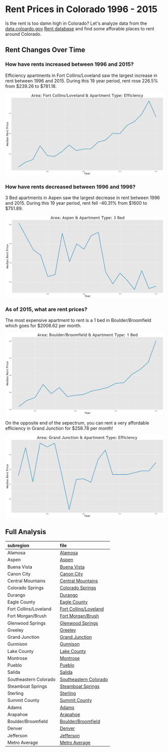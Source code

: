 Rent Prices in Colorado 1996 - 2015
================

Is the rent is too damn high in Colorado? Let's analyze data from the [data.coloardo.gov](https://data.colorado.gov/) [Rent database](https://data.colorado.gov/Housing/Rents-by-Type-of-Apartment-in-Colorado/cmr9-ue2w) and find some afforable places to rent around Colorado.

Rent Changes Over Time
----------------------

### How have rents increased between 1996 and 2015?

Efficiency apartments in Fort Collins/Loveland saw the largest increase in rent between 1996 and 2015. During this 19 year period, rent rose 226.5% from $239.26 to $781.18.

![](../images/largeRentDelta/fortcollinsloveland.png)

### How have rents decreased between 1996 and 1996?

3 Bed apartments in Aspen saw the largest decrease in rent between 1996 and 2015. During this 19 year period, rent fell -40.31% from $1600 to $751.89.

![](../images/smallRentDelta/aspen.png)

### As of 2015, what are rent prices?

The most expensive apartment to rent is a 1 bed in Boulder/Broomfield which goes for $2008.62 per month.

![](../images/maxRentboulderbroomfield.png)

On the opposite end of the sepectrum, you can rent a very affordable efficiency in Grand Junction for $258.78 per month!

![](../images/minRentgrandjunction.png)

Full Analysis
-------------

| subregion             | file                                                         |
|:----------------------|:-------------------------------------------------------------|
| Alamosa               | [Alamosa](../analysis/alamosa.md)                            |
| Aspen                 | [Aspen](../analysis/aspen.md)                                |
| Buena Vista           | [Buena Vista](../analysis/buenavista.md)                     |
| Canon City            | [Canon City](../analysis/canoncity.md)                       |
| Central Mountains     | [Central Mountains](../analysis/centralmountains.md)         |
| Colorado Springs      | [Colorado Springs](../analysis/coloradosprings.md)           |
| Durango               | [Durango](../analysis/durango.md)                            |
| Eagle County          | [Eagle County](../analysis/eaglecounty.md)                   |
| Fort Collins/Loveland | [Fort Collins/Loveland](../analysis/fortcollinsloveland.md)  |
| Fort Morgan/Brush     | [Fort Morgan/Brush](../analysis/fortmorganbrush.md)          |
| Glenwood Springs      | [Glenwood Springs](../analysis/glenwoodsprings.md)           |
| Greeley               | [Greeley](../analysis/greeley.md)                            |
| Grand Junction        | [Grand Junction](../analysis/grandjunction.md)               |
| Gunnison              | [Gunnison](../analysis/gunnison.md)                          |
| Lake County           | [Lake County](../analysis/lakecounty.md)                     |
| Montrose              | [Montrose](../analysis/montrose.md)                          |
| Pueblo                | [Pueblo](../analysis/pueblo.md)                              |
| Salida                | [Salida](../analysis/salida.md)                              |
| Southeastern Colorado | [Southeastern Colorado](../analysis/southeasterncolorado.md) |
| Steamboat Springs     | [Steamboat Springs](../analysis/steamboatsprings.md)         |
| Sterling              | [Sterling](../analysis/sterling.md)                          |
| Summit County         | [Summit County](../analysis/summitcounty.md)                 |
| Adams                 | [Adams](../analysis/adams.md)                                |
| Arapahoe              | [Arapahoe](../analysis/arapahoe.md)                          |
| Boulder/Broomfield    | [Boulder/Broomfield](../analysis/boulderbroomfield.md)       |
| Denver                | [Denver](../analysis/denver.md)                              |
| Jefferson             | [Jefferson](../analysis/jefferson.md)                        |
| Metro Average         | [Metro Average](../analysis/metroaverage.md)                 |
